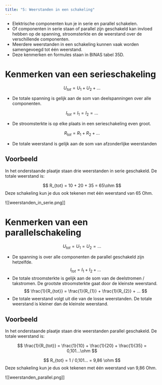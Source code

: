 ```yaml
---
title: "5: Weerstanden in een schakeling"
---
```

- Elektrische componenten kun je in serie en parallel schakelen.
- Of componenten in serie staan of parallel zijn geschakeld kan invloed hebben op de spanning, stroomsterkte en de weerstand over de verschillende componenten.
- Meerdere weerstanden in een schakeling kunnen vaak worden samengevoegd tot één weerstand.
- Deze kenmerken en formules staan in BINAS tabel 35D.
# Kenmerken van een serieschakeling

$$ 
U_{tot} = U_{1} + U_{2}+ ...
$$
- De totale spanning is gelijk aan de som van deelspanningen over alle componenten.

$$
I_{tot} = I_{1} = I_{2} = ...
$$
- De stroomsterkte is op elke plaats in een serieschakeling even groot.

$$
R_{tot} = R_{1} + R_{2} + ...
$$
- De totale weerstand is gelijk aan de som van afzonderlijke weerstanden
## Voorbeeld
In het onderstaande plaatje staan drie weerstanden in serie geschakeld. De totale weerstand is:

$$
R_{tot} = 10 + 20 + 35 = 65\ohm
$$
Deze schakeling kun je dus ook tekenen met één weerstand van 65 Ohm.

![[weerstanden_in_serie.png]]
# Kenmerken van een parallelschakeling

$$
U_{tot}=U_{1} = U_{2} = ...
$$
- De spanning is over alle componenten de parallel geschakeld zijn hetzelfde.
$$
I_{tot}=I_{1} + I_{2} + ...
$$
- De totale stroomsterkte is gelijk aan de som van de deelstromen / takstromen. De grootste stroomsterkte gaat door de kleinste weerstand.
$$
\frac{1}{R_{tot}} = \frac{1}{R_{1}} + \frac{1}{R_{2}} + ...  
$$
- De totale weerstand volgt uit die van de losse weerstanden. De totale weerstand is kleiner dan de kleinste weerstand.
## Voorbeeld
In het onderstaande plaatje staan drie weerstanden parallel geschakeld. De totale weerstand is:

$$
\frac{1}{R_{tot}} = \frac{1}{10} + \frac{1}{20} + \frac{1}{35} = 0,101...\ohm
$$

$$
R_{tot} = 1 / 0,101... = 9,86 \ohm
$$
Deze schakeling kun je dus ook tekenen met één weerstand van 9,86 Ohm.

![[weerstanden_parallel.png]]
